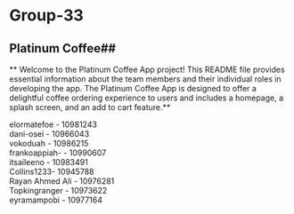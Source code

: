 # Group-33
## Platinum Coffee##
** Welcome to the Platinum Coffee App project! This README file provides essential information about the team members and their individual roles in developing the app. The Platinum Coffee App is designed to offer a delightful coffee ordering experience to users and includes a homepage, a splash screen, and an add to cart feature.**

elormatefoe - 10981243 <br/>
dani-osei - 10966043 <br/>
vokoduah - 10986215 <br/>
frankoappiah- - 10990607 <br/>
itsaileeno - 10983491 <br/>
Collins1233- 10945788 <br/>
Rayan Ahmed Ali - 10976281 <br/>
Topkingranger - 10973622 <br/>
eyramampobi - 10977164

